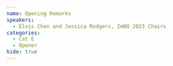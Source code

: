```yaml
---
name: Opening Remarks
speakers:
  - Elvis Chen and Jessica Rodgers, ImNO 2023 Chairs
categories:
  - Cat E
  - Opener
hide: true
---
```

